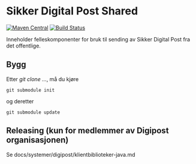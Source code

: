 # Sikker Digital Post Shared

[![Maven Central](https://maven-badges.herokuapp.com/maven-central/no.digipost/sdp-shared/badge.svg)](https://maven-badges.herokuapp.com/maven-central/no.digipost/sdp-shared)
[![Build Status](https://travis-ci.org/digipost/sdp-shared.svg?branch=master)](https://travis-ci.org/digipost/sdp-shared/)

Inneholder felleskomponenter for bruk til sending av Sikker Digital Post fra det offentlige.

## Bygg

Etter _git clone ..._, må du kjøre 

    git submodule init 

og deretter

    git submodule update


## Releasing (kun for medlemmer av Digipost organisasjonen)

Se docs/systemer/digipost/klientbiblioteker-java.md
